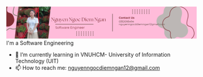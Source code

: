 ![MyBackground](CareerBackGround.png)
I'm a Software Engineering 
- 🌱 I’m currently learning in VNUHCM- University of Information Technology (UIT)
- 📫 How to reach me: nguyenngocdiemngan12@gmail.com


<!--
**DiemNganNguyenNgoc/DiemNganNguyenNgoc** is a ✨ _special_ ✨ repository because its `README.md` (this file) appears on your GitHub profile.

Here are some ideas to get you started:

- 🌱 I’m currently learning in VNUHCM- University of Information Technology (UIT)
- 📫 How to reach me: nguyenngocdiemngan12@gmail.com
